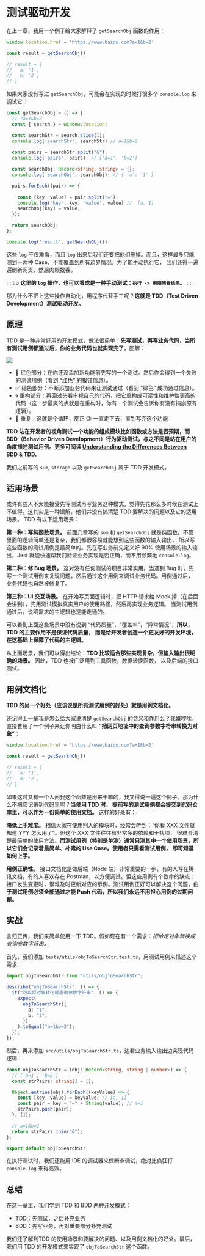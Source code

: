 # 测试驱动开发

在上一章，我用一个例子给大家解释了 `getSearchObj` 函数的作用：

```ts
window.location.href = 'https://www.baidu.com?a=1&b=2'

const result = getSearchObj()

// result = {
//   a: '1',
//   b: '2',
// }
```

如果大家没有写过 `getSearchObj`，可能会在实现的时候打很多个 `console.log` 来调试它：

```ts
const getSearchObj = () => {
  // ?a=1&b=2
  const { search } = window.location;

  const searchStr = search.slice(1);
  console.log('searchStr', searchStr) // a=1&b=2
  
  const pairs = searchStr.split("&"); 
  console.log('pairs', pairs); // ['a=1', 'b=2']

  const searchObj: Record<string, string> = {}; 
  console.log('searchObj', searchObj); // { 'a': '1' }

  pairs.forEach((pair) => {
    
    const [key, value] = pair.split("=");
    console.log('key', key, 'value', value) //  [a, 1]
    searchObj[key] = value;
  });

  return searchObj;
};

console.log('result', getSearchObj());
```

这些 `log` 不仅难看，而且 `log` 出来后我们还要把他们删掉。而且，这样最多只能测到一两种 Case，不能覆盖到所有边界情况。为了能手动执行它，
我们还得一遍遍刷新网页，然后肉眼找茬。

::: tip
**这里的 `log` 操作，也可以看成是一种手动测试：`执行 -> 用眼睛看结果`。** 
:::

那为什么不把上这些操作自动化，用程序代替手工呢？**这就是 TDD（Test Driven Development）测试驱动开发。**

## 原理

TDD 是一种非常好用的开发模式，做法很简单：**先写测试，再写业务代码，当所有测试用例都通过后，你的业务代码也就实现完了**，图解：

![](./cycle.jpg)

* 🚨 红色部分：在你还没添加新功能前先写的一个测试。然后你会得到一个失败的测试用例（看到 “红色” 的报错信息）。
* ✅ 绿色部分：不断添加业务代码来让测试通过（看到 “绿色” 成功通过信息）。
* 🌀 重构部分：再回过头看审视自己的代码，把它重构成可读性和维护性更高的代码（这一步最爽的点就是在重构时，你有一个测试会告诉你有没有搞崩原有逻辑）。
* 🔁 重复：这就是个循环，反正 😉 一直走下去，直到写完这个功能

**TDD 站在开发者的视角测试一个功能的组成模块比如函数或方法是否预期，而 BDD（Behavior Driven Development）行为驱动测试，与之不同是站在用户的角度描述测试用例。更多可阅读 [Understanding the Differences Between BDD & TDD](https://cucumber.io/blog/bdd/bdd-vs-tdd/#:~:text=BDD%20is%20designed%20to%20test,pieces%20of%20functionality%20in%20isolation.)。**

我们之前写的 `sum`, `storage` 以及 `getSearchObj` 属于 TDD 开发模式。

## 适用场景

或许有些人不太能接受先写测试再写业务这种模式，觉得先花那么多时候在测试上不值得。这其实是一种误解，他们并没有搞清楚 TDD 要解决的问题以及它的适用场景。
TDD 有以下适用场景：

**第一种：写纯函数场景。** 前面几章写的 `sum` 和 `getSearchObj` 就是纯函数。不管里面的逻辑简单还是复杂，我们都很容易就能想到这些函数的输入输出，
所以写这些函数的测试用例是最简单的。先在写业务前先定义好 90% 使用场景的输入输出，Jest 就能快速帮我们验证业务实现是否正确，而不用频繁地 `console.log`。

**第二种：修 Bug 场景。** 这对没有任何测试的项目非常实用。当遇到 Bug 时，先写一个测试用例来复现问题，然后通过这个用例来调试业务代码。用例通过后，
业务代码也自然被修复了。

**第三种：UI 交互场景。** 在开始写页面逻辑时，把 HTTP 请求给 Mock 掉（在后面会讲到），先用测试模拟真实用户的使用路径，然后再实现业务逻辑。
当测试用例通过后，说明需求的主逻辑也是能走通的。

可以看到上面这些场景中没有说到 “代码质量”，“覆盖率”，“异常情况”，**所以，TDD 的主要作用不是保证代码质量，
而是给开发者创造一个更友好的开发环境，在这基础上保障了代码的主逻辑。**

从上面场景，我们可以得出结论：**TDD 比较适合那些实现复杂，但输入输出很明确的场景。** 因此，TDD 也被广泛用到工具函数，数据转换函数，
以及后端的接口测试。

## 用例文档化

**TDD 的另一个好处（应该说是所有测试用例的好处）就是用例文档化。**

还记得上一章我是怎么给大家说清楚 `getSearchObj` 的含义和作用么？我嫌啰嗦，直接套用了一个例子来让你明白什么叫 **“把网页地址中的查询参数字符串转换为对象”**：

```ts
window.location.href = 'https://www.baidu.com?a=1&b=2'

const result = getSearchObj()

// result = {
//   a: '1',
//   b: '2',
// }
```

如果这时又有一个人问我这个函数是用来干嘛的，我又得说一遍这个例子。那为什么不把它记录到代码里呢？**当使用 TDD 时，
提前写的测试用例都会提交到代码仓库里，可以作为一份简单的使用文档。** 这样的好处有：

**降低上手难度。** 相信大家在使用别人的模块时，经常会听到：“你看 XXX 文件就知道 YYY 怎么用了”。但这个 XXX 文件往往有非常多的依赖和干扰项，
很难弄清楚最简单的使用方法。**而测试用例（特别是单测）通常只测其中一个使用场景，所以它们会记录着最简单、朴素的 Use Case。使用者只需看测试用例，
即可知道如何上手。**

**用例正确性。** 接口文档化是做后端（Node 端）非常重要的一步，有的人写在腾讯文档，有的人喜欢存在 Postman，以方便调试。但这些用例有个致命的缺点：
接口发生变更时，很难及时更新对应的示例。测试用例正好可以解决这个问题，**由于测试用例必须全部通过才能 Push 代码，所以我们永远不用担心用例的过期问题。**

## 实战

言归正传，我们来简单使用一下 TDD。假如现在有一个需求：*把给定对象转换成查询参数字符串。*

首先，我们添加 `tests/utils/objToSearchStr.test.ts`，用测试用例来描述这个需求：

```ts
import objToSearchStr from "utils/objToSearchStr";

describe("objToSearchStr", () => {
  it("可以将对象转化成查询参数字符串", () => {
    expect(
      objToSearchStr({
        a: "1",
        b: "2",
      })
    ).toEqual("a=1&b=2");
  });
});
```

然后，再来添加 `src/utils/objToSearchStr.ts`，边看业务输入输出边实现代码逻辑：

```ts
const objToSearchStr = (obj: Record<string, string | number>) => {
  // ['a=1', 'b=2']
  const strPairs: string[] = [];

  Object.entries(obj).forEach((keyValue) => {
    const [key, value] = keyValue; // [a, 1]
    const pair = key + "=" + String(value); // a=1
    strPairs.push(pair);
  }, []);

  // a=1&b=2
  return strPairs.join("&");
};

export default objToSearchStr;
```

在执行测试时，我们还能用 IDE 的调试器来做断点调试，绝对比疯狂打 `console.log` 来得高效。

## 总结

在这一章里，我们学到 TDD 和 BDD 两种开发模式：
* TDD：先测试，之后补充业务
* BDD：先写业务，再对重要部分补充测试

我们还了解到TDD 的使用场景和要解决的问题、以及用例文档化的好处。最后，我们用 TDD 的开发模式来实现了 `objToSearchStr` 这个函数。
